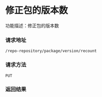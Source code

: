 # 修正包的版本数
功能描述：修正包的版本数

### 请求地址
```
/repo-repository/package/version/recount
```

### 请求方法
`PUT`




### 返回结果


